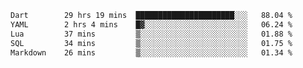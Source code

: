 <!--START_SECTION:waka-->

```txt
Dart        29 hrs 19 mins  ██████████████████████░░░   88.04 %
YAML        2 hrs 4 mins    █▓░░░░░░░░░░░░░░░░░░░░░░░   06.24 %
Lua         37 mins         ▒░░░░░░░░░░░░░░░░░░░░░░░░   01.88 %
SQL         34 mins         ▒░░░░░░░░░░░░░░░░░░░░░░░░   01.75 %
Markdown    26 mins         ▒░░░░░░░░░░░░░░░░░░░░░░░░   01.34 %
```

<!--END_SECTION:waka-->

